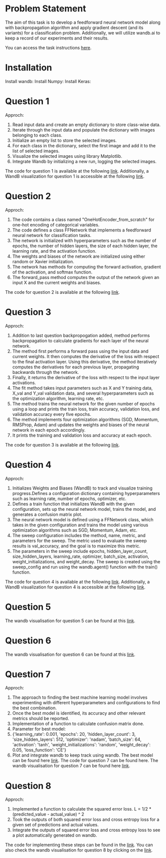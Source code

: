 # Problem Statement

The aim of this task is to develop a feedforward neural network model along with backpropagation algorithm and apply gradient descent (and its variants) for a classification problem. Additionally, we will utilize wandb.ai to keep a record of our experiments and their results.

You can access the task instructions [here](https://wandb.ai/cs6910_2023/A1/reports/CS6910-Assignment-1--VmlldzozNTI2MDc5).


# Installation

Install wandb: 
Install Numpy: 
Install Keras:

# Question 1
Approch:
1. Read input data and create an empty dictionary to store class-wise data.
2. Iterate through the input data and populate the dictionary with images belonging to each class.
3. Initialize an empty list to store the selected images.
4. For each class in the dictionary, select the first image and add it to the list of selected images.
5. Visualize the selected images using library Matplotlib.
6. Integrate Wandb by initializing a new run, logging the selected images.

The code for question 1 is available at the following [link](https://github.com/swapnilmn/Assignment_1-CS6910/blob/master/Assignment_1_Q1.ipynb). Additionally, a WandB visualization for question 1 is accessible at the following [link](https://wandb.ai/ed22s009/Question_1_?workspace=user-ed22s009).

# Question 2
Approch:
1. The code contains a class named "OneHotEncoder_from_scratch" for one-hot encoding of categorical variables.
2. The code defines a class FFNetwork that implements a feedforward neural network for classification tasks.
3. The network is initialized with hyperparameters such as the number of epochs, the number of hidden layers, the size of each hidden layer, the learning rate, and the activation function.
4. The weights and biases of the network are initialized using either random or Xavier initialization.
5. The network has methods for computing the forward activation, gradient of the activation, and softmax function.
6. The forward_pass method computes the output of the network given an input X and the current weights and biases.

The code for question 2 is available at the following [link](https://github.com/swapnilmn/Assignment_1-CS6910/blob/master/Question_2ipynb.ipynb).

# Question 3
Approch:
1. Addition to last question backpropogation added, method performs backpropagation to calculate gradients for each layer of the neural network.
2. The method first performs a forward pass using the input data and current weights. It then computes the derivative of the loss with respect to the final activation layer. Using this derivative, the method iteratively computes the derivatives for each previous layer, propagating backwards through the network.
3. Finally, it returns the derivative of the loss with respect to the input layer activations.
4. The fit method takes input parameters such as X and Y training data, X_val and Y_val validation data, and several hyperparameters such as the optimization algorithm, learning rate, etc.
5. The method trains the neural network for the given number of epochs using a loop and prints the train loss, train accuracy, validation loss, and validation accuracy every five epochs.
6. The method implements four optimization algorithms (SGD, Momentum, RMSProp, Adam) and updates the weights and biases of the neural network in each epoch accordingly.
5. It prints the training and validation loss and accuracy at each epoch.

The code for question 3 is available at the following [link](https://github.com/swapnilmn/Assignment_1-CS6910/blob/master/Question_3.ipynb).

# Question 4
Approch:
1. Initializes Weights and Biases (WandB) to track and visualize training progress.Defines a configuration dictionary containing hyperparameters such as learning rate, number of epochs, optimizer, etc.
2. Defines a train function that initializes WandB with the given configuration, sets up the neural network model, trains the model, and generates a confusion matrix plot.
3. The neural network model is defined using a FFNetwork class, which takes in the given configuration and trains the model using various optimization algorithms such as SGD, Momentum, Adam, etc.
4. The sweep configuration includes the method, name, metric, and parameters for the sweep. The metric used to evaluate the sweep results is val_accuracy, and the goal is to maximize this metric.
5. The parameters in the sweep include epochs, hidden_layer_count, size_hidden_layers, learning_rate, optimizer, batch_size, activation, weight_initializations, and weight_decay. The sweep is created using the sweep_config and run using the wandb.agent() function with the train() function.

The code for question 4 is available at the following [link](https://github.com/swapnilmn/Assignment_1-CS6910/blob/master/Assignment_1_Question4.ipynb). Additionally, a WandB visualization for question 4 is accessible at the following [link](https://wandb.ai/ed22s009/Question_4_Best_Model/reports/Question-4--VmlldzozNzA5ODcx).

# Question 5
The wandb visualisation for question 5 can be found at this [link](https://wandb.ai/ed22s009/Question_4_Best_Model/reports/val_accuracy-v-created-23-03-06-11-49-47---VmlldzozNzA5OTIz?accessToken=cd28z4peh0id23piekqrts0en0v1vzjffn5yie32jpk012ja203h88xh0h0quchc).

# Question 6
The wandb visualisation for question 6 can be found at this [link](https://wandb.ai/ed22s009/Question_4_Best_Model/reports/-23-03-06-11-50-55---VmlldzozNzA5OTMw?accessToken=kgnj99hmixu885d5sy0zgfj8fxqon8ix82e4xwdo04l5s3oxqhprfa0lju24d4ks).

# Question 7
Approch:

1. The approach to finding the best machine learning model involves experimenting with different hyperparameters and configurations to find the best combination.
2.  Once the best model is identified, its accuracy and other relevant metrics should be reported. 
3.  Implementation of  a function to calculate confusion matrix done.
4.  Parameter for best model:
5.  {'learning_rate': 0.001,
    'epochs': 20,
    'hidden_layer_count': 3,
    'size_hidden_layers': 512,
    'optimizer': 'nadam',
    'batch_size': 64,
    'activation': 'tanh',
    'weight_initializations': 'random',
    'weight_decay': 0.05,
    'loss_function': 'CE'}
 6.  Plot and integrate wandb to keep track using wandb. The best model can be found here [link](https://api.wandb.ai/links/ed22s009/eq8tg2wj). The code for question 7 can be found here. The wandb visualisation for question 7 can be found here [link](https://github.com/swapnilmn/Assignment_1-CS6910/blob/master/Assignment_1_Question7.ipynb).
    
# Question 8
Approch:
1. Implemented a function to calculate the squared error loss. L = 1/2 * (predicted_value - actual_value) ^ 2
2. Took the outputs of both squared error loss and cross entropy loss for a given set of predictions and actual values.
3. Integrate the outputs of squared error loss and cross entropy loss to see a plot automatically generated on wandb.

The code for implementing these steps can be found in the [link](https://github.com/swapnilmn/Assignment_1-CS6910/blob/master/Assignment_1_Question8.ipynb). You can also check the wandb visualisation for question 8 by clicking on the [link](https://wandb.ai/ed22s009/Question_8_Best_Model/reports/Question-8--VmlldzozNzEwODc4).
